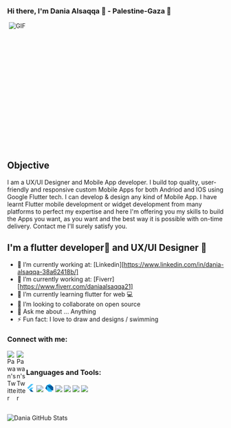 ### Hi there, I'm Dania Alsaqqa 👋 - Palestine-Gaza 📍

 <img align="right" alt="GIF" src="https://github.com/arsentieva/arsentieva/blob/main/code.gif?raw=true" width="500" height="320" />

## Objective
 I am a UX/UI Designer and Mobile App developer. I build top quality, user-friendly and responsive custom Mobile Apps for both Andriod and IOS using Google Flutter tech. I can develop & design any kind of Mobile App. I have learnt Flutter mobile development or widget development from many platforms to perfect my expertise and here I'm offering you my skills to build the Apps you want, as you want and the best way it is possible with on-time delivery. Contact me I'll surely satisfy you.

## I'm a flutter developer📱 and UX/UI Designer 🎨 

- 🔭 I’m currently working at: [Linkedin][https://www.linkedin.com/in/dania-alsaqqa-38a62418b/]
- 🔭 I’m currently working at: [Fiverr][https://www.fiverr.com/daniaalsaqqa21]
- 🌱 I’m currently learning flutter for web 💻
- 👯 I’m looking to collaborate on open source
- 💬 Ask me about ... Anything 
- ⚡ Fun fact: I love to draw and designs / swimming



### Connect with me:
<a href="https://www.linkedin.com/in/dania-alsaqqa-38a62418b/">
  <img align="left" alt="Pawan's Twitter" width="22px" src="https://user-images.githubusercontent.com/49654167/115943483-e3ef9880-a4b8-11eb-8506-2bf52de17a9f.png" />
</a>
<a href="https://www.facebook.com/daniasaqqa1">
  <img align="left" alt="Pawan's Twitter" width="22px" src="https://user-images.githubusercontent.com/49654167/115943612-96276000-a4b9-11eb-9ea7-90bd1131e236.png" />
</a>


<br />

### Languages and Tools:

<code><img height="20" src="https://raw.githubusercontent.com/github/explore/80688e429a7d4ef2fca1e82350fe8e3517d3494d/topics/flutter/flutter.png"></code>
<code><img height="20" src="https://user-images.githubusercontent.com/49654167/115941330-a33e5200-a4ad-11eb-9994-a1d5e4a42101.png"></code>
<code><img height="20" src="https://raw.githubusercontent.com/github/explore/80688e429a7d4ef2fca1e82350fe8e3517d3494d/topics/dart/dart.png"></code>
<code><img height="20" src="https://user-images.githubusercontent.com/49654167/115941965-6889e900-a4b0-11eb-914e-1b93e71d5610.png"></code>
<code><img height="20" src="https://user-images.githubusercontent.com/49654167/115942026-ba327380-a4b0-11eb-9950-28d72c08ad31.png"></code>
<code><img height="20" src="https://user-images.githubusercontent.com/49654167/115942072-02519600-a4b1-11eb-9d65-a9c8cccf6d60.png"></code>
<code><img height="20" src="https://user-images.githubusercontent.com/49654167/115942085-14333900-a4b1-11eb-9954-1102488aacf3.png"></code>    

<br />
<br />



  <img align="left" alt="Dania GitHub Stats" src="https://github-readme-stats.vercel.app/api?username=daniasaqqa&show_icons=true&theme=jolly" />
